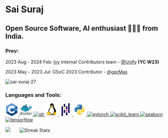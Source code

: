 # Sai Suraj
## Open Source Software, AI enthusiast 👨🏻‍💻 from India.

### Prev:
2023 Aug - 2024 Feb: [Ivy](https://github.com/unifyai/ivy) Internal Contributors team - [@Unify](https://github.com/unifyai) **(YC W23)**

2023 May - 2023 Jul: GSoC 2023 Contributor - [@gprMax](https://github.com/gprMax)

<p align="left"> <img src="https://komarev.com/ghpvc/?username=sai-suraj-27&label=Profile%20views&color=0e75b6&style=flat" alt="sai-suraj-27" /> </p>

</p>

<h3 align="left">Languages and Tools:</h3>
<p align="left"> <a href="https://www.w3schools.com/cpp/" target="_blank" rel="noreferrer"> <img src="https://raw.githubusercontent.com/devicons/devicon/master/icons/cplusplus/cplusplus-original.svg" alt="cplusplus" width="40" height="40"/> </a> <a href="https://www.docker.com/" target="_blank" rel="noreferrer"> <img src="https://raw.githubusercontent.com/devicons/devicon/master/icons/docker/docker-original-wordmark.svg" alt="docker" width="40" height="40"/> </a> <a href="https://git-scm.com/" target="_blank" rel="noreferrer"> <img src="https://www.vectorlogo.zone/logos/git-scm/git-scm-icon.svg" alt="git" width="40" height="40"/> </a> <a href="https://www.linux.org/" target="_blank" rel="noreferrer"> <img src="https://raw.githubusercontent.com/devicons/devicon/master/icons/linux/linux-original.svg" alt="linux" width="40" height="40"/> </a> <a href="https://pandas.pydata.org/" target="_blank" rel="noreferrer"> <img src="https://raw.githubusercontent.com/devicons/devicon/2ae2a900d2f041da66e950e4d48052658d850630/icons/pandas/pandas-original.svg" alt="pandas" width="40" height="40"/> </a> <a href="https://www.python.org" target="_blank" rel="noreferrer"> <img src="https://raw.githubusercontent.com/devicons/devicon/master/icons/python/python-original.svg" alt="python" width="40" height="40"/> </a> <a href="https://pytorch.org/" target="_blank" rel="noreferrer"> <img src="https://www.vectorlogo.zone/logos/pytorch/pytorch-icon.svg" alt="pytorch" width="40" height="40"/> </a> <a href="https://scikit-learn.org/" target="_blank" rel="noreferrer"> <img src="https://upload.wikimedia.org/wikipedia/commons/0/05/Scikit_learn_logo_small.svg" alt="scikit_learn" width="40" height="40"/> </a> <a href="https://seaborn.pydata.org/" target="_blank" rel="noreferrer"> <img src="https://seaborn.pydata.org/_images/logo-mark-lightbg.svg" alt="seaborn" width="40" height="40"/> </a> <a href="https://www.tensorflow.org" target="_blank" rel="noreferrer"> <img src="https://www.vectorlogo.zone/logos/tensorflow/tensorflow-icon.svg" alt="tensorflow" width="40" height="40"/> </a> </p>

<p>
<img src="https://github-readme-activity-graph.vercel.app/graph?username=Sai-Suraj-27&hide_border=true&theme=tokyo-night" width="66%">&nbsp;&nbsp;&nbsp;&nbsp;&nbsp;&nbsp;&nbsp;<img src="https://github-readme-stats.vercel.app/api?username=Sai-Suraj-27&hide_border=true&theme=tokyonight&show=prs_merged,prs_merged_percentage" alt="Streak Stats" width="43%"/>
</p>
